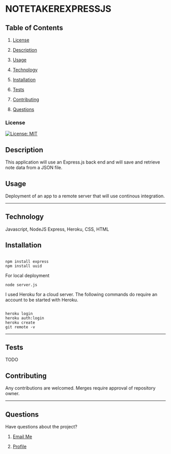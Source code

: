 # NOTETAKEREXPRESSJS

## Table of Contents

1. [License](#License)

2. [Description](#Description)

3. [Usage](#Usage)

4. [Technology](#Technology)

5. [Installation](#Installation)

6. [Tests](#Tests)

7. [Contributing](#Contributing)

8. [Questions](#Questions)

### License

[![License: MIT](https://img.shields.io/badge/License-MIT-yellow.svg)](https://opensource.org/licenses/MIT)

## Description

This application will use an Express.js back end and will save and retrieve note data from a JSON file.

## Usage

Deployment of an app to a remote server that will use continous integration.

_ _ _ _

## Technology

Javascript, NodeJS Express, Heroku, CSS, HTML

## Installation

```

npm install express
npm install uuid

```

For local deployment
```
node server.js
```

I used Heroku for a cloud server. The following commands do require an account to be started with Heroku.
```

heroku login
heroku auth:login
heroku create
git remote -v

```
_ _ _ _

## Tests

TODO

## Contributing

Any contributions are welcomed. Merges require approval of repository owner.

_ _ _ _

## Questions

Have questions about the project?

1. [Email Me](mailto:adam.niggebrugge@gmail.com)

2. [Profile](https://github.com/adam-niggebrugge)
